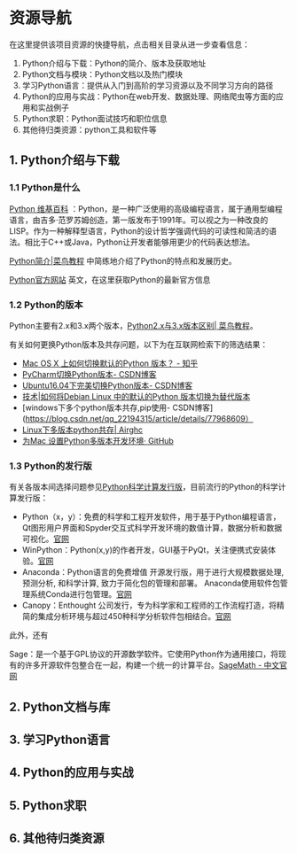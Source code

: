 # 资源导航

在这里提供该项目资源的快捷导航，点击相关目录从进一步查看信息：

1. Python介绍与下载：Python的简介、版本及获取地址
2. Python文档与模块：Python文档以及热门模块
3. 学习Python语言：提供从入门到高阶的学习资源以及不同学习方向的路径
4. Python的应用与实战：Python在web开发、数据处理、网络爬虫等方面的应用和实战例子
5. Python求职：Python面试技巧和职位信息
6. 其他待归类资源：python工具和软件等

## 1. Python介绍与下载

### 1.1 Python是什么

[Python 维基百科](https://zh.wikipedia.org/wiki/Python) ：Python，是一种广泛使用的高级编程语言，属于通用型编程语言，由吉多·范罗苏姆创造，第一版发布于1991年。可以视之为一种改良的LISP。作为一种解释型语言，Python的设计哲学强调代码的可读性和简洁的语法。相比于C++或Java，Python让开发者能够用更少的代码表达想法。

[Python简介|菜鸟教程](http://www.runoob.com/python/python-intro.html) 中简练地介绍了Python的特点和发展历史。

[Python官方网站](https://www.python.org/) 英文，在这里获取Python的最新官方信息

### 1.2 Python的版本

Python主要有2.x和3.x两个版本，[Python2.x与3.x版本区别| 菜鸟教程](http://www.runoob.com/python/python-2x-3x.html)。

有关如何更换Python版本及共存问题，以下为在互联网检索下的筛选结果：

- [Mac OS X 上如何切换默认的Python 版本？ - 知乎](https://www.zhihu.com/question/30941329)
- [PyCharm切换Python版本- CSDN博客](https://blog.csdn.net/sinat_36246371/article/details/55251854)
- [Ubuntu16.04下完美切换Python版本- CSDN博客](https://blog.csdn.net/CYM_LMY/article/details/78315139)
- [技术|如何将Debian Linux 中的默认的Python 版本切换为替代版本](https://linux.cn/article-6970-1.html)
- [windows下多个python版本共存,pip使用- CSDN博客](https://blog.csdn.net/qq_22194315/article/details/77968609）
- [Linux下多版本python共存| Airghc](www.airghc.top/2017/01/17/haha/)
- [为Mac 设置Python多版本开发环境· GitHub](https://gist.github.com/miminus/671de665a440ef12cafc31e7a97acc89)

### 1.3 Python的发行版

有关各版本间选择问题参见[Python科学计算发行版](https://blog.csdn.net/u014636245/article/details/52948084)，目前流行的Python的科学计算发行版：

- Python（x，y）：免费的科学和工程开发软件，用于基于Python编程语言，Qt图形用户界面和Spyder交互式科学开发环境的数值计算，数据分析和数据可视化。[官网](https://python-xy.github.io/)
- WinPython：Python(x,y)的作者开发，GUI基于PyQt，关注便携式安装体验。[官网](https://winpython.github.io/)
- Anaconda：Python语言的免费增值 开源发行版，用于进行大规模数据处理, 预测分析, 和科学计算, 致力于简化包的管理和部署。 Anaconda使用软件包管理系统Conda进行包管理。[官网](https://anaconda.org/)
- Canopy：Enthought 公司发行，专为科学家和工程师的工作流程打造，将精简的集成分析环境与超过450种科学分析软件包相结合。[官网](https://www.enthought.com/product/canopy/)

此外，还有

Sage：是一个基于GPL协议的开源数学软件。它使用Python作为通用接口，将现有的许多开源软件包整合在一起，构建一个统一的计算平台。[SageMath - 中文官网](www.sagemath.org/zh)

## 2. Python文档与库


## 3. 学习Python语言

## 4. Python的应用与实战

## 5. Python求职

## 6. 其他待归类资源
